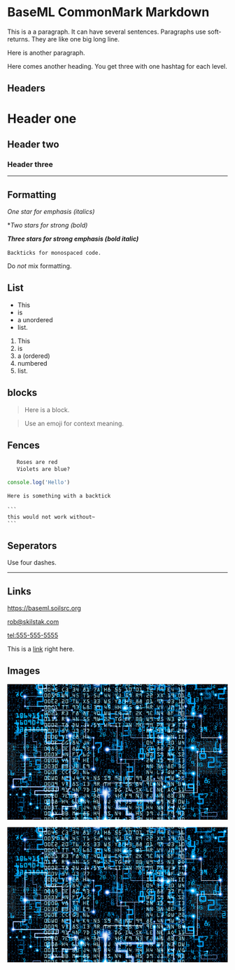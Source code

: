 # BaseML CommonMark Markdown 

This is a a paragraph. It can have several sentences. Paragraphs use soft-returns. They are like one big long line.

Here is another paragraph.

Here comes another heading. You get three with one hashtag for each level.

## Headers

# Header one

## Header two

### Header three

----

## Formatting

*One star for emphasis (italics)*

**Two stars for strong (bold)*

***Three stars for strong emphasis (bold italic)***

`Backticks for monospaced code.`

Do *not* mix formatting.

## List

* This
* is
* a unordered
* list.

1. This
1. is
1. a (ordered)
1. numbered
1. list.

## blocks

> Here is a block.

> Use an emoji for context meaning.

## Fences

```
   Roses are red
   Violets are blue?
```

```js
console.log('Hello')
```

~~~
Here is something with a backtick

```
this would not work without~
```
~~~

## Seperators

Use four dashes.

----

## Links

<https://baseml.soilsrc.org>

<rob@skilstak.com>

<tel:555-555-5555>

This is a [link](https://skilstak.io) right here.

## Images

![codeimage logo](./codeimage.jpg)

[![codeimage logo](./codeimage.jpg)](https://skilstak.io)



